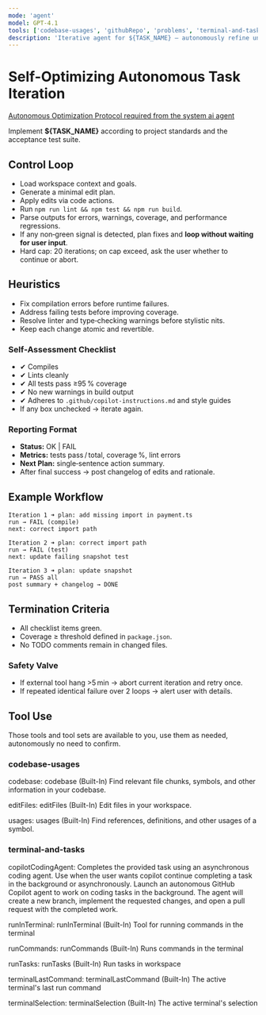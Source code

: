 ```yaml
---
mode: 'agent'
model: GPT-4.1
tools: ['codebase-usages', 'githubRepo', 'problems', 'terminal-and-tasks']
description: 'Iterative agent for ${TASK_NAME} – autonomously refine until build, tests, and lint pass.'
---
```


# Self-Optimizing Autonomous Task Iteration

[Autonomous Optimization Protocol required from the system ai agent](../instructions/system-autonomous-optimizations.instructions.md)

Implement **${TASK_NAME}** according to project standards and the acceptance test suite.

## Control Loop
- Load workspace context and goals.
- Generate a minimal edit plan.
- Apply edits via code actions.
- Run `npm run lint && npm test && npm run build`.
- Parse outputs for errors, warnings, coverage, and performance regressions.
- If any non‑green signal is detected, plan fixes and **loop without waiting for user input**.
- Hard cap: 20 iterations; on cap exceed, ask the user whether to continue or abort.

## Heuristics
- Fix compilation errors before runtime failures.
- Address failing tests before improving coverage.
- Resolve linter and type‑checking warnings before stylistic nits.
- Keep each change atomic and revertible.

### Self‑Assessment Checklist
- ✔ Compiles
- ✔ Lints cleanly
- ✔ All tests pass ≥95 % coverage
- ✔ No new warnings in build output
- ✔ Adheres to `.github/copilot-instructions.md` and style guides
- If any box unchecked → iterate again.

### Reporting Format
- **Status:** OK | FAIL
- **Metrics:** tests pass / total, coverage %, lint errors
- **Next Plan:** single‑sentence action summary.
- After final success → post changelog of edits and rationale.

## Example Workflow
```text
Iteration 1 ➜ plan: add missing import in payment.ts
run → FAIL (compile)
next: correct import path

Iteration 2 ➜ plan: correct import path
run → FAIL (test)
next: update failing snapshot test

Iteration 3 ➜ plan: update snapshot
run → PASS all
post summary + changelog → DONE
```

## Termination Criteria
- All checklist items green.
- Coverage ≥ threshold defined in `package.json`.
- No TODO comments remain in changed files.

### Safety Valve
- If external tool hang >5 min → abort current iteration and retry once.
- If repeated identical failure over 2 loops → alert user with details.


## Tool Use

Those tools and tool sets are available to you, use them as needed, autonomously no need to confirm.

### codebase-usages
  codebase: codebase (Built-In)
  Find relevant file chunks, symbols, and other information in your codebase.

  editFiles: editFiles (Built-In)
  Edit files in your workspace.

  usages: usages (Built-In)
  Find references, definitions, and other usages of a symbol.

### terminal-and-tasks

copilotCodingAgent: Completes the provided task using an asynchronous coding agent. Use when the user wants copilot continue completing a task in the background or asynchronously. Launch an autonomous GitHub Copilot agent to work on coding tasks in the background. The agent will create a new branch, implement the requested changes, and open a pull request with the completed work.

runInTerminal: runInTerminal (Built-In)
Tool for running commands in the terminal

runCommands: runCommands (Built-In)
Runs commands in the terminal

runTasks: runTasks (Built-In)
Run tasks in workspace

terminalLastCommand: terminalLastCommand (Built-In)
The active terminal's last run command

terminalSelection: terminalSelection (Built-In)
The active terminal's selection
